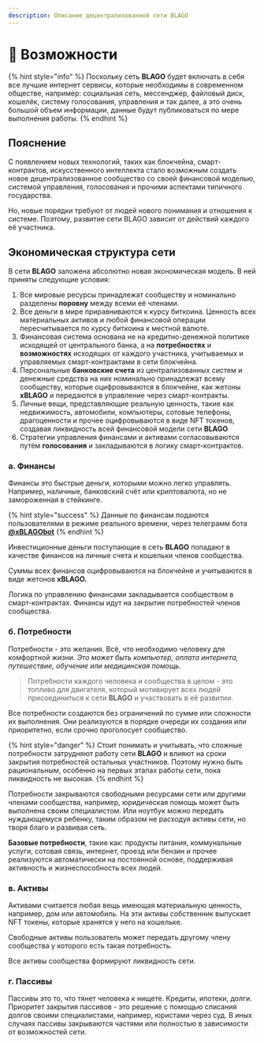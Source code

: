 ```yaml
---
description: Описание децентрализованной сети BLAGO
---
```


# 🌈 Возможности

{% hint style="info" %}
Поскольку сеть **BLAGO** будет включать в себя все лучшие интернет сервисы, которые необходимы в современном обществе, например: социальная сеть, мессенджер, файловый диск, кошелёк, систему голосования, управления и так далее, а это очень большой объем информации, данные будут публиковаться по мере выполнения работы.
{% endhint %}

## Пояснение

С появлением новых технологий, таких как блокчейна, смарт-контрактов, искусственного интеллекта стало возможным создать новое децентрализованное сообщество со своей финансовой моделью, системой управления, голосования и прочими аспектами типичного государства.

Но, новые порядки требуют от людей нового понимания и отношения к системе. Поэтому, развитие сети BLAGO зависит от действий каждого её участника.

## Экономическая структура сети

В сети **BLAGO** заложена абсолютно новая экономическая модель. В ней приняты следующие условия:

1. Все мировые ресурсы принадлежат сообществу и номинально разделены **поровну** между всеми её членами.
2. Все деньги в мире приравниваются к курсу биткоина. Ценность всех материальных активов и любой финансовой операции пересчитывается по курсу биткоина к местной валюте.
3. Финансовая система основана не на кредитно-денежной политике исходящей от центрального банка, а на **потребностях** и **возможностях** исходящих от каждого участника, учитываемых и управляемых смарт-контрактами в сети блокчейна.
4. Персональные **банковские счета** из централизованных систем и денежные средства на них номинально принадлежат всему сообществу, которые оцифровываются в блокчейне, как жетоны **xBLAGO** и передаются в управление через смарт-контракты.
5. Личные вещи, представляющие реальную ценность, такие как недвижимость, автомобили, компьютеры, сотовые телефоны, драгоценности и прочее оцифровываются в виде NFT токенов, создавая ликвидность всей финансовой модели сети **BLAGO**
6. Стратегии управления финансами и активами согласовываются путём **голосования** и закладываются в логику смарт-контрактов.

### а. Финансы

Финансы это быстрые деньги, которыми можно легко управлять. Например, наличные, банковский счёт или криптовалюта, но не замороженная в стейкинге.&#x20;

{% hint style="success" %}
Данные по финансам подаются пользователями в режиме реального времени, через телеграмм бота [**@xBLAGObot**](https://xblagobot.t.me)
{% endhint %}

Инвестиционные деньги поступающие в сеть **BLAGO** попадают в качестве финансов на личные счета и кошельки членов сообщества.

Суммы всех финансов оцифровываются на блокчейне и учитываются в виде жетонов **xBLAGO.**

Логика по управлению финансами закладывается сообществом в смарт-контрактах. Финансы идут на закрытие потребностей членов сообщества.

### б. Потребности

Потребности - это желания. Всё, что необходимо человеку для комфортной жизни. _Это может быть компьютер, оплата интернета, путешествие, обучение или медицинская помощь._&#x20;

> Потребности каждого человека и сообщества в целом - это топливо для двигателя, который мотивирует всех людей присоединиться к сети **BLAGO** и участвовать в её развитии.&#x20;

Все потребности создаются без ограничений по сумме или сложности их выполнения. Они реализуются в порядке очереди их создания или приоритетно, если срочно проголосует сообщество.&#x20;

{% hint style="danger" %}
Стоит понимать и учитывать, что сложные потребности затрудняют работу сети **BLAGO** и влияют на сроки закрытия потребностей остальных участников. Поэтому нужно быть рациональным, особенно на первых этапах работы сети, пока ликвидность не высокая.
{% endhint %}

Потребности закрываются свободными ресурсами сети или другими членами сообщества, например, юридическая помощь может быть выполнена своим специалистом. Или ноутбук можно передать нуждающемуся ребенку, таким образом не расходуя  активы сети, но творя благо и развивая сеть.

**Базовые потребности**, такие как: продукты питания, коммунальные услуги, сотовая связь, интернет, проезд или бензин и прочее реализуются автоматически на постоянной основе, поддерживая активность и жизнеспособность всех людей.

### в. Активы

Активами считается любая вещь имеющая материальную ценность, например, дом или автомобиль. На эти активы собственник выпускает NFT токены, которые хранятся у него на кошельке.&#x20;

Свободные активы пользователь может передать другому члену сообщества у которого есть такая потребность.&#x20;

Все активы сообщества формируют ликвидность сети.

### г. Пассивы

Пассивы это то, что тянет человека к нищете. Кредиты, ипотеки, долги. Приоритет закрытия пассивов - это решение с помощью списания долгов своими специалистами, например, юристами через суд. В иных случаях пассивы закрываются частями или полностью в зависимости от возможностей сети.
